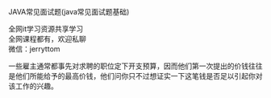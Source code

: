 JAVA常见面试题(java常见面试题基础)

全网it学习资源共享学习<br>全网课程都有，欢迎私聊<br>微信：jerryttom<br>

一些雇主通常都事先对求聘的职位定下开支预算，因而他们第一次提出的价钱往往是他们所能给予的最高价钱，他们问你只不过想证实一下这笔钱是否足以引起你对该工作的兴趣。